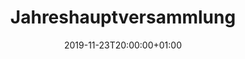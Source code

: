 ---
title: "Jahreshauptversammlung"
publishdate: 2019-01-01T10:00:00+01:00
date: 2019-11-23T20:00:00+01:00
location: dinkelhof
draft: false
outputs:
- html
- calendar
---